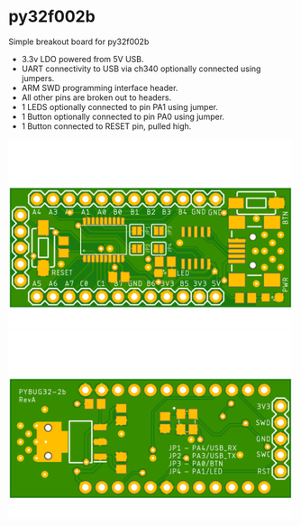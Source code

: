 # py32f002b
Simple breakout board for py32f002b

- 3.3v LDO powered from 5V USB.
- UART connectivity to USB via ch340 optionally connected using jumpers.
- ARM SWD programming interface header.
- All other pins are broken out to headers.
- 1 LEDS optionally connected to pin PA1 using jumper.
- 1 Button optionally connected to pin PA0 using jumper.
- 1 Button connected to RESET pin, pulled high.

![Board Top](Hardware/py32f002b/images/py32f002b-Top.png)
![Board Bottom](Hardware/py32f002b/images/py32f002b-Bot.png)
